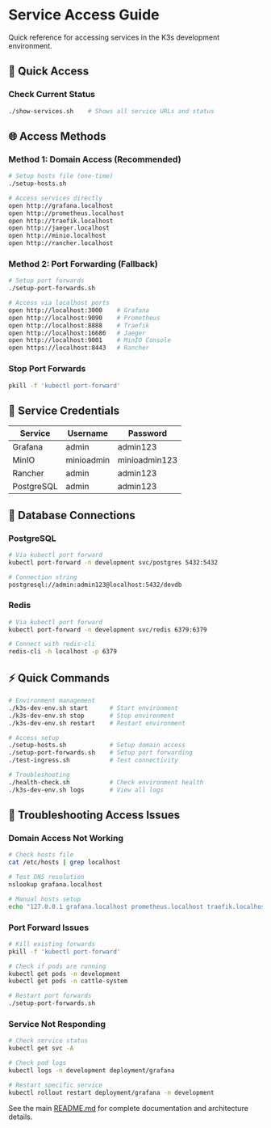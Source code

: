 # Service Access Guide

Quick reference for accessing services in the K3s development environment.

## 🚀 Quick Access

### Check Current Status
```bash
./show-services.sh    # Shows all service URLs and status
```

## 🌐 Access Methods

### Method 1: Domain Access (Recommended)
```bash
# Setup hosts file (one-time)
./setup-hosts.sh

# Access services directly
open http://grafana.localhost
open http://prometheus.localhost
open http://traefik.localhost
open http://jaeger.localhost
open http://minio.localhost
open http://rancher.localhost
```

### Method 2: Port Forwarding (Fallback)
```bash
# Setup port forwards
./setup-port-forwards.sh

# Access via localhost ports
open http://localhost:3000    # Grafana
open http://localhost:9090    # Prometheus
open http://localhost:8888    # Traefik
open http://localhost:16686   # Jaeger
open http://localhost:9001    # MinIO Console
open https://localhost:8443   # Rancher
```

### Stop Port Forwards
```bash
pkill -f 'kubectl port-forward'
```

## 🔑 Service Credentials

| Service | Username | Password |
|---------|----------|----------|
| Grafana | admin | admin123 |
| MinIO | minioadmin | minioadmin123 |
| Rancher | admin | admin123 |
| PostgreSQL | admin | admin123 |

## 🔧 Database Connections

### PostgreSQL
```bash
# Via kubectl port forward
kubectl port-forward -n development svc/postgres 5432:5432

# Connection string
postgresql://admin:admin123@localhost:5432/devdb
```

### Redis
```bash
# Via kubectl port forward
kubectl port-forward -n development svc/redis 6379:6379

# Connect with redis-cli
redis-cli -h localhost -p 6379
```

## ⚡ Quick Commands

```bash
# Environment management
./k3s-dev-env.sh start      # Start environment
./k3s-dev-env.sh stop       # Stop environment
./k3s-dev-env.sh restart    # Restart environment

# Access setup
./setup-hosts.sh            # Setup domain access
./setup-port-forwards.sh    # Setup port forwarding
./test-ingress.sh           # Test connectivity

# Troubleshooting
./health-check.sh           # Check environment health
./k3s-dev-env.sh logs       # View all logs
```

## 🚨 Troubleshooting Access Issues

### Domain Access Not Working
```bash
# Check hosts file
cat /etc/hosts | grep localhost

# Test DNS resolution
nslookup grafana.localhost

# Manual hosts setup
echo "127.0.0.1 grafana.localhost prometheus.localhost traefik.localhost jaeger.localhost minio.localhost minio-api.localhost rancher.localhost" | sudo tee -a /etc/hosts
```

### Port Forward Issues
```bash
# Kill existing forwards
pkill -f 'kubectl port-forward'

# Check if pods are running
kubectl get pods -n development
kubectl get pods -n cattle-system

# Restart port forwards
./setup-port-forwards.sh
```

### Service Not Responding
```bash
# Check service status
kubectl get svc -A

# Check pod logs
kubectl logs -n development deployment/grafana

# Restart specific service
kubectl rollout restart deployment/grafana -n development
```

See the main [README.md](README.md) for complete documentation and architecture details.
